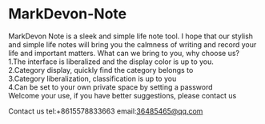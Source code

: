 # MarkDevon-Note

MarkDevon Note is a sleek and simple life note tool. I hope that our stylish and simple life notes will bring you the calmness of writing and record your life and important matters.
What can we bring to you, why choose us?  
1.The interface is liberalized and the display color is up to you.  
2.Category display, quickly find the category belongs to  
3.Category liberalization, classification is up to you  
4.Can be set to your own private space by setting a password  
Welcome your use, if you have better suggestions, please contact us  

Contact us tel:+8615578833663  email:36485465@qq.com

